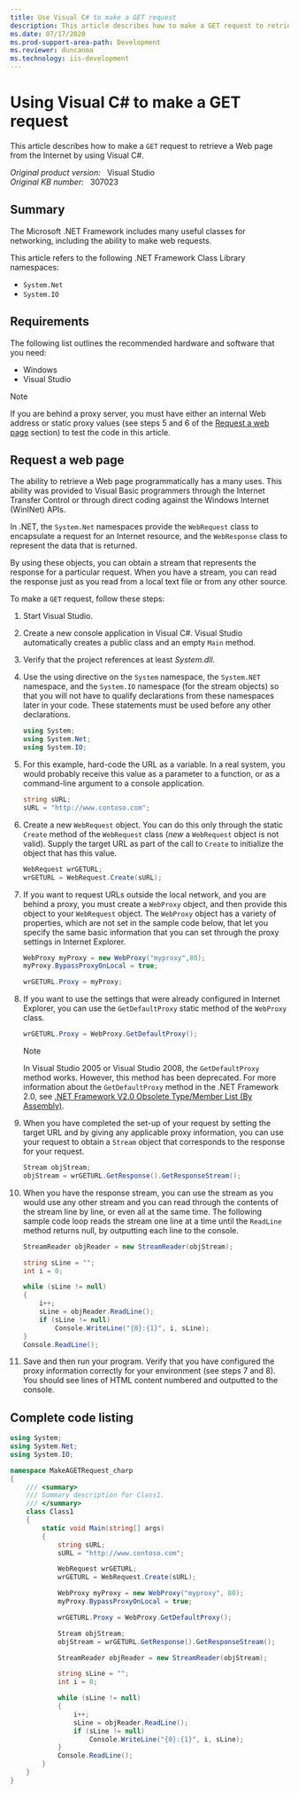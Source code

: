 ```yaml
---
title: Use Visual C# to make a GET request
description: This article describes how to make a GET request to retrieve a web page from the Internet by using Visual C#.
ms.date: 07/17/2020
ms.prod-support-area-path: Development
ms.reviewer: duncanma
ms.technology: iis-development
---
```

# Using Visual C# to make a GET request

This article describes how to make a `GET` request to retrieve a Web page from the Internet by using Visual C#.

_Original product version:_ &nbsp; Visual Studio  
_Original KB number:_ &nbsp; 307023

## Summary

The Microsoft .NET Framework includes many useful classes for networking, including the ability to make web requests.

This article refers to the following .NET Framework Class Library namespaces:

- `System.Net`
- `System.IO`

## Requirements

The following list outlines the recommended hardware and software that you need:

- Windows
- Visual Studio

> [!NOTE]
> If you are behind a proxy server, you must have either an internal Web address or static proxy values (see steps 5 and 6 of the [Request a web page](#request-a-web-page) section) to test the code in this article.

## Request a web page

The ability to retrieve a Web page programmatically has a many uses. This ability was provided to Visual Basic programmers through the Internet Transfer Control or through direct coding against the Windows Internet (WinINet) APIs.

In .NET, the `System.Net` namespaces provide the `WebRequest` class to encapsulate a request for an Internet resource, and the `WebResponse` class to represent the data that is returned.

By using these objects, you can obtain a stream that represents the response for a particular request. When you have a stream, you can read the response just as you read from a local text file or from any other source.

To make a `GET` request, follow these steps:

1. Start Visual Studio.
2. Create a new console application in Visual C#. Visual Studio automatically creates a public class and an empty `Main` method.
3. Verify that the project references at least *System.dll*.
4. Use the using directive on the `System` namespace, the `System.NET` namespace, and the `System.IO` namespace (for the stream objects) so that you will not have to qualify declarations from these namespaces later in your code. These statements must be used before any other declarations.

    ```csharp
    using System;
    using System.Net;
    using System.IO;
    ```

5. For this example, hard-code the URL as a variable. In a real system, you would probably receive this value as a parameter to a function, or as a command-line argument to a console application.

    ```csharp
    string sURL;
    sURL = "http://www.contoso.com";
    ```

6. Create a new `WebRequest` object. You can do this only through the static `Create` method of the `WebRequest` class (*new* a `WebRequest` object is not valid). Supply the target URL as part of the call to `Create` to initialize the object that has this value.

    ```csharp
    WebRequest wrGETURL;
    wrGETURL = WebRequest.Create(sURL);
    ```

7. If you want to request URLs outside the local network, and you are behind a proxy, you must create a `WebProxy` object, and then provide this object to your `WebRequest` object. The `WebProxy` object has a variety of properties, which are not set in the sample code below, that let you specify the same basic information that you can set through the proxy settings in Internet Explorer.

    ```csharp
    WebProxy myProxy = new WebProxy("myproxy",80);
    myProxy.BypassProxyOnLocal = true;

    wrGETURL.Proxy = myProxy;
    ```

8. If you want to use the settings that were already configured in Internet Explorer, you can use the `GetDefaultProxy` static method of the `WebProxy` class.

    ```csharp
    wrGETURL.Proxy = WebProxy.GetDefaultProxy();
    ```

    > [!NOTE]
    > In Visual Studio 2005 or Visual Studio 2008, the `GetDefaultProxy` method works. However, this method has been deprecated. For more information about the `GetDefaultProxy` method in the .NET Framework 2.0, see [.NET Framework V2.0 Obsolete Type/Member List (By Assembly)](/previous-versions/aa497287(v=msdn.10)).

9. When you have completed the set-up of your request by setting the target URL and by giving any applicable proxy information, you can use your request to obtain a `Stream` object that corresponds to the response for your request.

    ```csharp
    Stream objStream;
    objStream = wrGETURL.GetResponse().GetResponseStream();
    ```

10. When you have the response stream, you can use the stream as you would use any other stream and you can read through the contents of the stream line by line, or even all at the same time. The following sample code loop reads the stream one line at a time until the `ReadLine` method returns null, by outputting each line to the console.

    ```csharp
    StreamReader objReader = new StreamReader(objStream);

    string sLine = "";
    int i = 0;

    while (sLine != null)
    {
        i++;
        sLine = objReader.ReadLine();
        if (sLine != null)
            Console.WriteLine("{0}:{1}", i, sLine);
    }
    Console.ReadLine();
    ```

11. Save and then run your program. Verify that you have configured the proxy information correctly for your environment (see steps 7 and 8). You should see lines of HTML content numbered and outputted to the console.

## Complete code listing

```csharp
using System;
using System.Net;
using System.IO;

namespace MakeAGETRequest_charp
{
    /// <summary>
    /// Summary description for Class1.
    /// </summary>
    class Class1
    {
        static void Main(string[] args)
        {
            string sURL;
            sURL = "http://www.contoso.com";

            WebRequest wrGETURL;
            wrGETURL = WebRequest.Create(sURL);

            WebProxy myProxy = new WebProxy("myproxy", 80);
            myProxy.BypassProxyOnLocal = true;

            wrGETURL.Proxy = WebProxy.GetDefaultProxy();

            Stream objStream;
            objStream = wrGETURL.GetResponse().GetResponseStream();

            StreamReader objReader = new StreamReader(objStream);

            string sLine = "";
            int i = 0;

            while (sLine != null)
            {
                i++;
                sLine = objReader.ReadLine();
                if (sLine != null)
                    Console.WriteLine("{0}:{1}", i, sLine);
            }
            Console.ReadLine();
        }
    }
}
```
